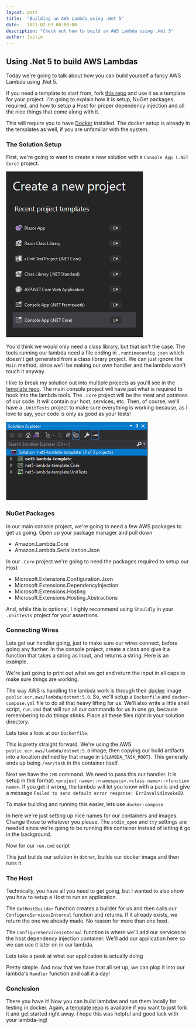 ```yaml
---
layout: post
title:  "Building an AWS Lambda using .Net 5"
date:   2021-02-03 00:00:00
description: "Check out how to build an AWS Lambda using .Net 5"
author: Justin
---
```


## Using .Net 5 to build AWS Lambdas

Today we're going to talk about how you can build yourself a fancy AWS Lambda using .Net 5.

If you need a template to start from, fork [this repo](https://github.com/ScienceVikings/net5-lambda-template) and use it as a template for your project.
I'm going to explain how it is setup, NuGet packages required, and how to setup a Host for proper dependency injection and all the nice things that come
along with it.

This will require you to have [Docker](https://www.docker.com/) installed. The docker setup is already in the templates as well, if you are unfamiliar with the system.

### The Solution Setup

First, we're going to want to create a new solution with a `Console App (.NET Core)` project.

<img src="/images/lambda-net5/createproject_console.png"/>

You'd think we would only need a class library, but that isn't the case. The tools running our lambda need a file ending in `.runtimeconfig.json` which
doesn't get generated from a class library project. We can just ignore the `Main` method, since we'll be making our own handler and the lambda won't touch it anyway.

I like to break my solution out into multiple projects as you'll see in the [template repo](https://github.com/ScienceVikings/net5-lambda-template).
The main console project will have just what is required to hook into the lambda tools. The `.Core` project will be the meat and potatoes of our code.
It will contain our host, services, etc. Then, of course, we'll have a `.UnitTests` project to make sure everything is working because, as I love to say, your code
is only as good as your tests!

<img src="/images/lambda-net5/solution_explorer.png"/>

### NuGet Packages

In our main console project, we're going to need a few AWS packages to get us going. Open up your package manager and pull down

- Amazon.Lambda.Core
- Amazon.Lambda.Serialization.Json

In our `.Core` project we're going to need the packages required to setup our Host

- Microsoft.Extensions.Configuration.Json
- Microsoft.Extensions.DependencyInjection
- Microsoft.Extensions.Hosting
- Microsoft.Extensions.Hosting.Abstractions

And, while this is optional, I highly recommend using `Shouldly` in your `.UnitTests` project for your assertions.

### Connecting Wires

Lets get our handler going, just to make sure our wires connect, before going any further. In the console project, create a class and give it a function
that takes a string as input, and returns a string. Here is an example.

<script src="https://gist.github.com/jbasinger/9302d64c19ac11bd51ed981cff177b86.js?file=handler_start.cs"></script>

We're just going to print out what we got and return the input in all caps to make sure things are working.

The way AWS is handling the lambda work is through their [docker](https://www.docker.com/) image `public.ecr.aws/lambda/dotnet:5.0`. So, we'll setup a 
`Dockerfile` and `docker-compose.yml` file to do all that heavy lifting for us. We'll also write a little shell script, `run.cmd` that will run all
our commands for us in one go, because remembering to do things stinks. Place all these files right in your solution directory.

Lets take a look at our `Dockerfile`. 

<script src="https://gist.github.com/jbasinger/9302d64c19ac11bd51ed981cff177b86.js?file=Dockerfile"></script>

This is pretty straight forward. We're using the AWS `public.ecr.aws/lambda/dotnet:5.0` image, then copying our build artifacts into a location defined
by that image in `${LAMBDA_TASK_ROOT}`. This generally ends up being `/var/task` in the container itself. 

Next we have the `CMD` command. We need to pass this our handler. It is setup in this format: `<project name>::<namespace>.<class name>::<function name>`. 
If you get it wrong, the lambda will let you know with a panic and give a message `Failed to send default error response: ErrInvalidInvokeID`.

To make building and running this easier, lets use `docker-compose`

<script src="https://gist.github.com/jbasinger/9302d64c19ac11bd51ed981cff177b86.js?file=docker-compose.yml"></script>

In here we're just setting up nice names for our containers and images. Change those to whatever you please. The `stdin_open` and `tty` settings are needed
since we're going to be running this container instead of letting it go in the background.

Now for our `run.cmd` script

<script src="https://gist.github.com/jbasinger/9302d64c19ac11bd51ed981cff177b86.js?file=run.cmd"></script>

This just builds our solution in `dotnet`, builds our docker image and then runs it.

### The Host

Technically, you have all you need to get going, but I wanted to also show you how to setup a Host to run an application.

<script src="https://gist.github.com/jbasinger/9302d64c19ac11bd51ed981cff177b86.js?file=host.cs"></script>

The `GetHostBuilder` function creates a builder for us and then calls our `ConfigureServicesInternal` function and returns. If it already exists, we return the one
we already made. No reason for more than one host.

The `ConfigureServicesInternal` function is where we'll add our services to the host dependency injection container. We'll add our application here so we can use it
later on in our lambda.

Lets take a peek at what our application is actually doing

<script src="https://gist.github.com/jbasinger/9302d64c19ac11bd51ed981cff177b86.js?file=app.cs"></script>

Pretty simple. And now that we have that all set up, we can plop it into our lambda's `Handler` function and call it a day!

<script src="https://gist.github.com/jbasinger/9302d64c19ac11bd51ed981cff177b86.js?file=handler.cs"></script>

### Conclusion

There you have it! Now you can build lambdas and run them locally for testing in docker. Again, a [template repo](https://github.com/ScienceVikings/net5-lambda-template)
is available if you want to just fork it and get started right away. I hope this was helpful and good luck with your lambda-ing!